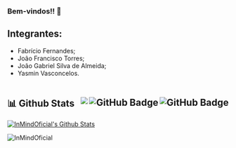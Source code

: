 ### Bem-vindos!! 👋

## Integrantes:
- Fabrício Fernandes;
- João Francisco Torres;
- João Gabriel Silva de Almeida;
- Yasmin Vasconcelos. 
<br><br>

## 📊 Github Stats <img align="right" src="https://img.shields.io/github/stars/InMindOfficial?label=Stars&style=social" alt="GitHub Badge"> <a href="https://github.com/InMindOficial"><img align="right" src="https://img.shields.io/github/followers/InMindOficial?label=Followers&style=social" alt="GitHub Badge"></a> <a href="https://github.com/InMindOficial">  <img align="right" src="https://komarev.com/ghpvc/?username=InMindOficial"></a>
<p>



<a href="https://github.com/InMindOficial"><img alt="InMindOficial's Github Stats"
    src="https://github-readme-stats.vercel.app/api?username=InMindOficial&show_icons=true&count_private=true&theme=react&bg_color=151515" /></a>

<p><img align="center" src="https://github-readme-streak-stats.herokuapp.com/?user=InMindOficial&theme=black-ice"
    alt="InMindOficial" /></p>
</div>
 </div> </p>
